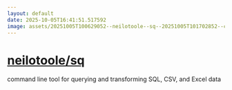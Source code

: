 ```yaml
---
layout: default
date: 2025-10-05T16:41:51.517592
image: assets/20251005T100629052--neilotoole--sq--20251005T101702852--cropped.png
---
```


# [neilotoole/sq](https://github.com/neilotoole/sq)

command line tool for querying and transforming SQL, CSV, and Excel data
